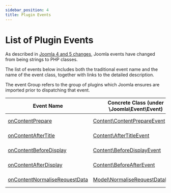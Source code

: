 ```yaml
---
sidebar_position: 4
title: Plugin Events
---
```


List of Plugin Events
=====================

As described in [Joomla 4 and 5 changes](../joomla-4-and-5-changes.md), Joomla events have changed from being strings to PHP classes.

The list of events below includes both the traditional event name and the name of the event class, together with links to the detailed description.

The event Group refers to the group of plugins which Joomla ensures are imported prior to dispatching that event. 

| Event Name                        | Concrete Class (under \Joomla\Event\Event) | Group            | From Release |
| --------------------------------- | ------------------------------------------ | ---------------- | ------------ |
| [onContentPrepare](content.md#contentcontentprepareevent--oncontentprepare) | [Content\ContentPrepareEvent](content.md#contentcontentprepareevent--oncontentprepare) | Content          |  before 4.0  |
| [onContentAfterTitle](./content.md#contentaftertitleevent--oncontentaftertitle) | [Content\AfterTitleEvent](./content.md#contentaftertitleevent--oncontentaftertitle) | Content          |  before 4.0  |
| [onContentBeforeDisplay](./content.md#contentbeforedisplayevent--oncontentbeforedisplay) | [Content\BeforeDisplayEvent](./content.md#contentbeforedisplayevent--oncontentbeforedisplay) | Content          |  before 4.0  |
| [onContentAfterDisplay](./content.md#contentafterdisplayevent--oncontentbeforedisplay) | [Content\BeforeAfterEvent](./content.md#contentbeforedisplayevent--oncontentafterdisplay) | Content          |  before 4.0  |
| [onContentNormaliseRequestData](./model.md#modelnormaliserequestdataevent--oncontentnormaliserequestdata) | [Model\NormaliseRequestDataEvent](./model.md#modelnormaliserequestdataevent--oncontentnormaliserequestdata) | Content          |  before 4.0  |